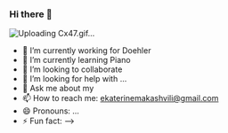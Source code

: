 ### Hi there 👋

![Uploading Cx47.gif…]()

- 🔭 I’m currently working for Doehler
- 🌱 I’m currently learning Piano
- 👯 I’m looking to collaborate 
- 🤔 I’m looking for help with ...
- 💬 Ask me about my 
- 📫 How to reach me: ekaterinemakashvili@gmail.com
- 😄 Pronouns: ...
- ⚡ Fun fact: 
-->
